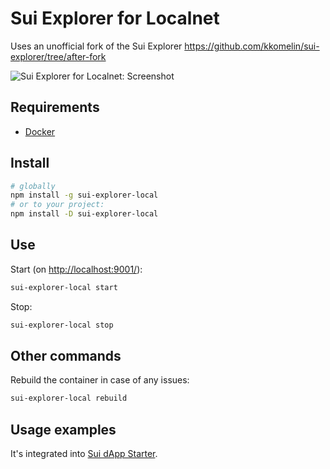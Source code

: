 # Sui Explorer for Localnet

Uses an unofficial fork of the Sui Explorer https://github.com/kkomelin/sui-explorer/tree/after-fork

![Sui Explorer for Localnet: Screenshot](https://repository-images.githubusercontent.com/797627100/4b573a30-32b8-4725-b101-bbeb70883470)

## Requirements

- [Docker](https://docs.docker.com/engine/install/)

## Install

```bash
# globally
npm install -g sui-explorer-local
# or to your project:
npm install -D sui-explorer-local
```

## Use

Start (on [http://localhost:9001/](http://localhost:9001/)):

```bash
sui-explorer-local start
```

Stop:

```bash
sui-explorer-local stop
```

## Other commands

Rebuild the container in case of any issues:

```bash
sui-explorer-local rebuild
```

## Usage examples

It's integrated into [Sui dApp Starter](https://github.com/kkomelin/sui-dapp-starter).
